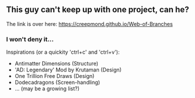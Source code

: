 ## This guy can't keep up with one project, can he?

The link is over here: https://creepmond.github.io/Web-of-Branches

### I won't deny it...

Inspirations (or a quickity 'ctrl+c' and 'ctrl+v'):
- Antimatter Dimensions (Structure)
- 'AD: Legendary' Mod by Krutaman (Design)
- One Trillion Free Draws (Design)
- Dodecadragons (Screen-handling)
- ... (may be a growing list?)